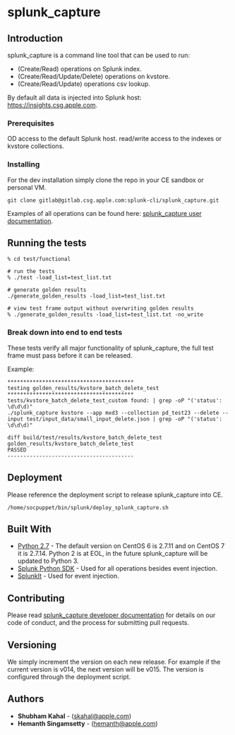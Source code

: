 # splunk_capture

## Introduction
splunk_capture is a command line tool that can be used to run:

* (Create/Read) operations on Splunk index.
* (Create/Read/Update/Delete) operations on kvstore.
* (Create/Read/Update) operations csv lookup.

By default all data is injected into Splunk host: https://insights.csg.apple.com.

### Prerequisites

OD access to the default Splunk host.
read/write access to the indexes or kvstore collections.

### Installing

For the dev installation simply clone the repo in your CE sandbox or personal VM.

```
git clone gitlab@gitlab.csg.apple.com:splunk-cli/splunk_capture.git
```

Examples of all operations can be found here: [splunk_capture user documentation](https://seg-confluence.csg.apple.com/display/CAD/Insights+CLI%3A+splunk_capture).

## Running the tests

```
% cd test/functional

# run the tests
% ./test -load_list=test_list.txt

# generate golden results
./generate_golden_results -load_list=test_list.txt

# view test frame output without overwriting golden results
% ./generate_golden_results -load_list=test_list.txt -no_write
```

### Break down into end to end tests

These tests verify all major functionality of splunk_capture, the full test frame must pass before it can be released.

Example:
```
****************************************
testing golden_results/kvstore_batch_delete_test
****************************************
tests/kvstore_batch_delete_test_custom found: | grep -oP "('status': \d\d\d)"
./splunk_capture kvstore --app mxd3 --collection pd_test23 --delete --input test/input_data/small_input_delete.json | grep -oP "('status': \d\d\d)"

diff build/test/results/kvstore_batch_delete_test golden_results/kvstore_batch_delete_test
PASSED
----------------------------------------
```

## Deployment

Please reference the deployment script to release splunk_capture into CE.
```
/home/socpuppet/bin/splunk/deploy_splunk_capture.sh
```

## Built With

* [Python 2.7](https://docs.python.org/2) - The default version on CentOS 6 is 2.7.11 and on CentOS 7 it is 2.7.14. Python 2 is at EOL, in the future splunk_capture will be updated to Python 3.
* [Splunk Python SDK](https://dev.splunk.com/enterprise/docs/python/sdk-python) - Used for all operations besides event injection.
* [SplunkIt](https://scv-gitlab.csg.apple.com/splunk-cli/SplunkIt) - Used for event injection.

## Contributing

Please read [splunk_capture developer documentation](https://seg-confluence.csg.apple.com/display/CAD/Insights+CLI+Developer+Document%3A+splunk_capture?src=contextnavpagetreemode) for details on our code of conduct, and the process for submitting pull requests.

## Versioning

We simply increment the version on each new release. For example if the current version is v014, the next version will be v015. The version is configured through the deployment script.

## Authors

* **Shubham Kahal** - (skahal@apple.com)
* **Hemanth Singamsetty** - (hemanth@apple.com)
